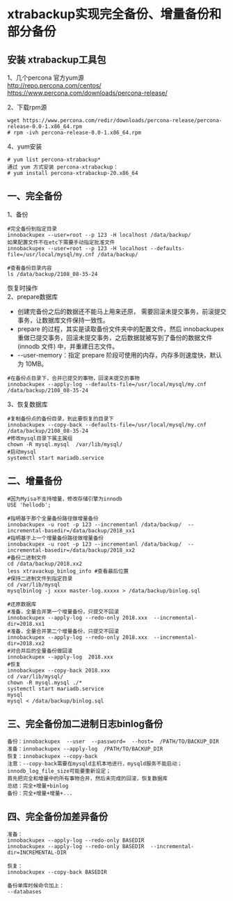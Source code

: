xtrabackup实现完全备份、增量备份和部分备份
=====================================
安装 xtrabackup工具包
---
1、几个percona 官方yum源  
http://repo.percona.com/centos/  
https://www.percona.com/downloads/percona-release/  

2、下载rpm源
```
wget https://www.percona.com/redir/downloads/percona-release/percona-release-0.0-1.x86_64.rpm
# rpm -ivh percona-release-0.0-1.x86_64.rpm
```

4、yum安装
```
# yum list percona-xtrabackup*
通过 yum 方式安装 percona-xtrabackup：
# yum install percona-xtrabackup-20.x86_64
```

一、完全备份
-----------
1、备份
```
#完全备份到指定目录
innobackupex --user=root --p 123 -H localhost /data/backup/
如果配置文件不在etc下需要手动指定批准文件
innobackupex --user=root --p 123 -H localhost --defaults-file=/usr/local/mysql/my.cnf /data/backup/

#查看备份目录内容 
ls /data/backup/2108_08-35-24
```

恢复时操作  
2、prepare数据库
-  创建完备份之后的数据还不能马上用来还原， 需要回滚未提交事务，前滚提交事务，让数据库文件保持一致性。
- prepare  的过程，其实是读取备份文件夹中的配置文件，然后 innobackupex  重做已提交事务，回滚未提交事务，之后数据就被写到了备份的数据文件(innodb  文件) 中，并重建日志文件。
- --user-memory：指定 prepare 阶段可使用的内存，内存多则速度快，默认为 10MB。
```
#在备份点目录下，合并已提交的事物，回滚未提交的事物
innobackupex --apply-log --defaults-file=/usr/local/mysql/my.cnf /data/backup/2108_08-35-24
```

3、恢复数据库
```
#复制备份点的备份目录，到此要恢复的目录下
innobackupex --copy-back --defaults-file=/usr/local/mysql/my.cnf /data/backup/2108_08-35-24
#修改mysql目录下属主属组
chown -R mysql.mysql  /var/lib/mysql/
#启动mysql
systemctl start mariadb.service
```  



二、增量备份  
----------
```
#因为Myisa不支持增量，修改存储引擎为innodb
USE 'hellodb';

#指明基于那个全量备份路径做增量备份
innobackupex -u root -p 123 --incrementanl /data/backup/  --incremental-basedir=/data/backup/2018_xx1
#指明基于上一个增量备份路径做增量备份
innobackupex -u root -p 123 --incrementanl /data/backup/  --incremental-basedir=/data/backup/2018_xx2
#备份二进制文件
cd /data/backup/2018.xx2
less xtravackup_binlog_info #查看最后位置
#保持二进制文件到指定目录
cd /var/lib/mysql
mysqlbinlog -j xxxx master-log.xxxxx > /data/backup/binlog.sql

#还原数据库
#准备，全量合并第一个增量备份，只提交不回滚
innobackupex --apply-log --redo-only 2018.xxx  --incremental-dir=2018.xx1
#准备，全量合并第二个增量备份，只提交不回滚
innobackupex --apply-log --redo-only 2018.xxx  --incremental-dir=2018.xx2
#对合并后的全量备份做回滚
innobackupex --apply-log  2018.xxx
#恢复
innobackupex --copy-back 2018.xxx
cd /var/lib/mysql/
chown -R mysql.mysql ./*
systemctl start mariadb.service
mysql
mysql < /data/backup/binlog.sql
```  

三、完全备份加二进制日志binlog备份
----------------------------
```
备份：innobackupex  --user  --password=  --host=  /PATH/TO/BACKUP_DIR
准备：innobackupex --apply-log  /PATH/TO/BACKUP_DIR
恢复：innobackupex --copy-back
注意：--copy-back需要在mysqld主机本地进行，mysqld服务不能启动；
innodb_log_file_size可能要重新设定；
首先把完全和增量中的所有事物合并，然后未完成的回滚，恢复数据库
总结：完全+增量+binlog
备份：完全+增量+增量+...
```  

四、完全备份加差异备份
-------------------
```
准备：
innobackupex --apply-log --redo-only BASEDIR
innobackupex --apply-log --redo-only BASEDIR  --incremental-dir=INCREMENTAL-DIR

恢复：
innobackupex --copy-back BASEDIR

备份单库时候命令加上：
--databases
```  
